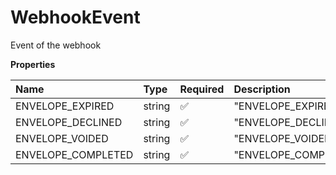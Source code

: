 # WebhookEvent

Event of the webhook

**Properties**

| Name               | Type   | Required | Description          |
| :----------------- | :----- | :------- | :------------------- |
| ENVELOPE_EXPIRED   | string | ✅       | "ENVELOPE_EXPIRED"   |
| ENVELOPE_DECLINED  | string | ✅       | "ENVELOPE_DECLINED"  |
| ENVELOPE_VOIDED    | string | ✅       | "ENVELOPE_VOIDED"    |
| ENVELOPE_COMPLETED | string | ✅       | "ENVELOPE_COMPLETED" |
